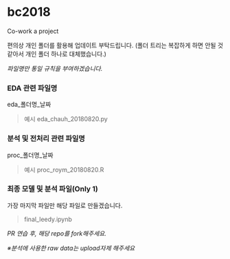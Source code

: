 # bc2018
Co-work a project

편의상 개인 폴더를 활용해 업데이트 부탁드립니다.
(폴더 트리는 복잡하게 하면 안될 것 같아서 개인 폴더 하나로 대체했습니다.)

*파일명만 통일 규칙을 부여하겠습니다.*
### EDA 관련 파일명
eda_폴더명_날짜
> 예시
> eda_chauh_20180820.py

### 분석 및 전처리 관련 파일명
proc_폴더명_날짜
> 예시
> proc_roym_20180820.R

### 최종 모델 및 분석 파일(Only 1)
가장 마지막 파일만 해당 파일로 만들겠습니다.
> final_leedy.ipynb

*PR 연습 후, 해당 repo를 fork해주세요.*

*_※분석에 사용한 raw data는 upload자제 해주세요_*
